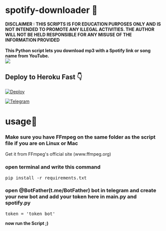 # spotify-downloader 🎵

<b>DISCLAIMER : THIS SCRIPTS IS FOR EDUCATION PURPOSES ONLY AND IS NOT INTENDED TO PROMOTE ANY ILLEGAL ACTIVITIES. THE AUTHOR WILL NOT BE HELD RESPONSIBLE FOR ANY MISUSE OF THE INFORMATION PROVIDED<br><br>This Python script lets you download mp3 with a Spotify link or song name from YouTube.<br>
<img src="https://nimiologyy.pythonanywhere.com/media/QYTFemRCL70oZCm3HGywm58LX9Vsri0QJSlYTNyiE1O5pHlTBU.png"></img></b>
## Deploy to Heroku Fast 👇
[![Deploy](https://www.herokucdn.com/deploy/button.svg)](https://heroku.com/deploy?template=https://github.com/retnrernet/spotify_downloader_telegram__bot/tree/Heroku)

[![Telegram](https://img.shields.io/badge/Telegram-2CA5E0?style=for-the-badge&logo=telegram&logoColor=white&label=MyChannel)](https://t.me/nimiology)




       
<h1>usage👤</h1>
<h3>
Make sure you have FFmpeg on the same folder as the script file if you are on Linux or Mac
</h3>
<p>
Get it from FFmpeg's official site (www.ffmpeg.org)
</p> 
<h3>open terminal and write this command</h3>
<pre>pip install -r requirements.txt</pre>
<h3>open @BotFather(t.me/BotFather) bot in telegram and create your new bot and add your token here in main.py and spotify.py
</h3>
<pre>token = 'token bot'</pre>

<b>now run the Script ;)</b>
